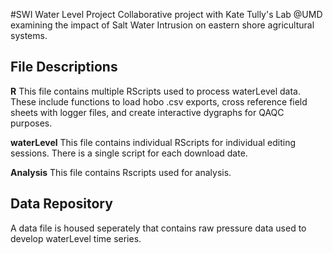 #SWI Water Level Project
Collaborative project with Kate Tully's Lab @UMD examining the impact of Salt Water Intrusion on eastern shore agricultural systems. 

## File Descriptions

**R** This file contains multiple RScripts used to process waterLevel data. These include functions to load hobo .csv exports,  cross reference field sheets with logger files, and create interactive dygraphs for QAQC purposes. 

**waterLevel** This file contains individual RScripts for individual editing sessions. There is a single script for each download date. 

**Analysis** This file contains Rscripts used for analysis. 

## Data Repository
A data file is housed seperately that contains raw pressure data used to develop waterLevel time series. 
